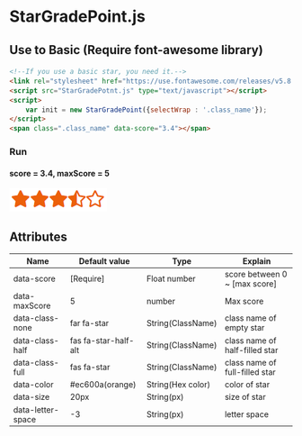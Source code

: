 # StarGradePoint.js


## Use to Basic (Require font-awesome library)
```html
<!--If you use a basic star, you need it.-->
<link rel="stylesheet" href="https://use.fontawesome.com/releases/v5.8.2/css/all.css" integrity="sha384-oS3vJWv+0UjzBfQzYUhtDYW+Pj2yciDJxpsK1OYPAYjqT085Qq/1cq5FLXAZQ7Ay" crossorigin="anonymous">
<script src="StarGradePotnt.js" type="text/javascript"></script>
<script>
    var init = new StarGradePoint({selectWrap : '.class_name'});
</script>
<span class=".class_name" data-score="3.4"></span>
```
### Run
#### score = 3.4, maxScore = 5
![score_34](./images/score_34.PNG)

## Attributes
|Name|Default value|Type|Explain|
| ---- | ---- | ---- | ---- |
|data-score|[Require]|Float number|score between 0 ~ [max score]|
|data-maxScore|5|number|Max score|
|data-class-none|far fa-star|String(ClassName)|class name of empty star|
|data-class-half|fas fa-star-half-alt|String(ClassName)|class name of half-filled star|
|data-class-full|fas fa-star|String(ClassName)|class name of full-filled star|
|data-color|#ec600a(orange)|String(Hex color)|color of star|
|data-size|20px|String(px)|size of star|
|data-letter-space|-3|String(px)|letter space|star spacing|
